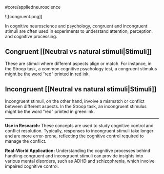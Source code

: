 #core/appliedneuroscience 

![[congruent.png]]

In cognitive neuroscience and psychology, congruent and incongruent stimuli are often used in experiments to understand attention, perception, and cognitive processing.

## Congruent [[Neutral vs natural stimuli|Stimuli]]

These are stimuli where different aspects align or match. For instance, in the Stroop task, a common cognitive psychology test, a congruent stimulus might be the word “red” printed in red ink.

## Incongruent [[Neutral vs natural stimuli|Stimuli]]

Incongruent stimuli, on the other hand, involve a mismatch or conflict between different aspects. In the Stroop task, an incongruent stimulus might be the word “red” printed in green ink.

---

**Use in Research:**
These concepts are used to study cognitive control and conflict resolution. Typically, responses to incongruent stimuli take longer and are more error-prone, reflecting the cognitive control required to manage the conflict.

**Real-World Application:**
Understanding the cognitive processes behind handling congruent and incongruent stimuli can provide insights into various mental disorders, such as ADHD and schizophrenia, which involve impaired cognitive control.
